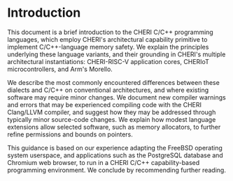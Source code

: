 # Introduction

This document is a brief introduction to the CHERI C/C++
programming languages, which employ CHERI's architectural capability
primitive to implement C/C++-language memory safety.
We explain the principles underlying these language variants, and their
grounding in CHERI's multiple architectural instantiations:
CHERI-RISC-V application cores, CHERIoT microcontrollers, and Arm's Morello.

We describe the most commonly encountered differences between these
dialects and C/C++ on conventional architectures, and where existing
software may require minor changes.
We document new compiler warnings and errors that may be experienced compiling
code with the CHERI Clang/LLVM compiler, and suggest how they may be addressed
through typically minor source-code changes.
We explain how modest language extensions allow selected software, such
as memory allocators, to further refine permissions and bounds on pointers.

This guidance is based on our experience adapting the FreeBSD operating system
userspace, and applications such as the PostgreSQL database and Chromium web
browser, to run in a CHERI C/C++ capability-based programming environment.
We conclude by recommending further reading.
